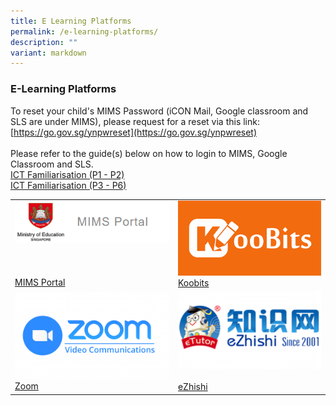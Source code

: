 ```yaml
---
title: E Learning Platforms
permalink: /e-learning-platforms/
description: ""
variant: markdown
---
```

### E-Learning Platforms

To reset your child's MIMS Password (iCON Mail, Google classroom and SLS are under MIMS), please request for a reset via this link: [https://go.gov.sg/ynpwreset](https://go.gov.sg/ynpwreset)<br><br>
Please refer to the guide(s) below on how to login to MIMS, Google Classroom and SLS.<br>
[ICT Familiarisation (P1 - P2)](/files/ICT_Familiarisation__P1___P2_.pdf)<br>
[ICT Familiarisation (P3 - P6)](/files/ICT_Familiarisation__P3_to_P6___1_.pdf)



| | |
| --- | --- |
| [![](/images/Screenshot_2024_01_24_141759.png)<br><br><br><br>MIMS Portal](https://idp.mims.moe.gov.sg/nidp/saml2/sso) | [![](/images/koobits.png)<br> Koobits](https://www.koobits.com/) 
| [![](/images/Zoom-300x169.png)<br>Zoom](https://zoom.us/) | [![](/images/ezhishi-300x169.png)<br><br>eZhishi](https://www.ezhishi.net/Contents/) |
